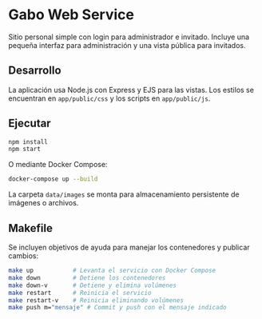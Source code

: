 # Gabo Web Service

Sitio personal simple con login para administrador e invitado. Incluye una pequeña interfaz para
administración y una vista pública para invitados.

## Desarrollo

La aplicación usa Node.js con Express y EJS para las vistas. Los estilos se encuentran en
`app/public/css` y los scripts en `app/public/js`.

## Ejecutar

```bash
npm install
npm start
```

O mediante Docker Compose:

```bash
docker-compose up --build
```

La carpeta `data/images` se monta para almacenamiento persistente de imágenes o archivos.


## Makefile

Se incluyen objetivos de ayuda para manejar los contenedores y publicar cambios:

```bash
make up           # Levanta el servicio con Docker Compose
make down         # Detiene los contenedores
make down-v       # Detiene y elimina volúmenes
make restart      # Reinicia el servicio
make restart-v    # Reinicia eliminando volúmenes
make push m="mensaje" # Commit y push con el mensaje indicado
```

